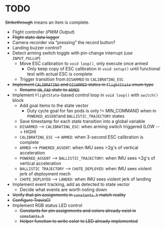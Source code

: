 # TODO

~~Strikethrough~~ means an item is complete.

- Flight controller (*PWM Output*)
- ~~Flight state data logger~~
- Camera recorder via “pressing” the record button?
- Landing buzzer control?
- Detect arming switch toggle with pin-change interrupt (*use `INPUT_PULLUP`*)
  - Move ESC calibration to `void loop()`, only execute once armed
    - Only keep copy of ESC calibration in `void setup()` until functional test with actual ESC is complete
  - Trigger transition from `DISARMED` to `CALIBRATING_ESC`
- ~~Implement `CALIBRATING` and `DISARMED` states in `FlightState` enum type~~
  - ~~Rename `ON_PAD` state to `ARMED`~~
- Implement `FlightState`-based control loop in `void loop()` with `switch()` block
  - Add goal items to the state vector
    - Duty cycle goal for fan pods is only != MIN_COMMAND when in `POWERED_ASSENT`and `BALLISTIC_TRAJECTORY` states
  - Save timestamp for each state transition into a global variable
  - `DISARMED` --> `CALIBRATING_ESC`: when arming switch triggered (LOW --> HIGH)
  - `CALIBRATING_ESC` --> `ARMED`: when 3-second ESC calibration is complete
  - `ARMED` --> `POWERED_ASSENT`: when IMU sees >2g's of vertical acceleration
  - `POWERED_ASSENT` --> `BALLISTIC_TRAJECTORY`: when IMU sees <2g's of vertical acceleration
  - `BALLISTIC TRAJECTORY` --> `CHUTE_DEPLOYED`: when IMU sees violent jerk of deployment mech
  - `CHUTE_DEPLOYED` --> `LANDED`: when IMU sees violent jerk of landing
- Implement event tracking, add as detected to state vector
  - Decide what events are worth noting down
- ~~Verify that pin assignments in `constants.h` match reality~~
- ~~Configure TravisCI~~
- Implement RGB status LED control
  - ~~Constants for pin assignments and colors already exist in `constants.h`~~
  - ~~Helper function to write color to LED already implemented~~
